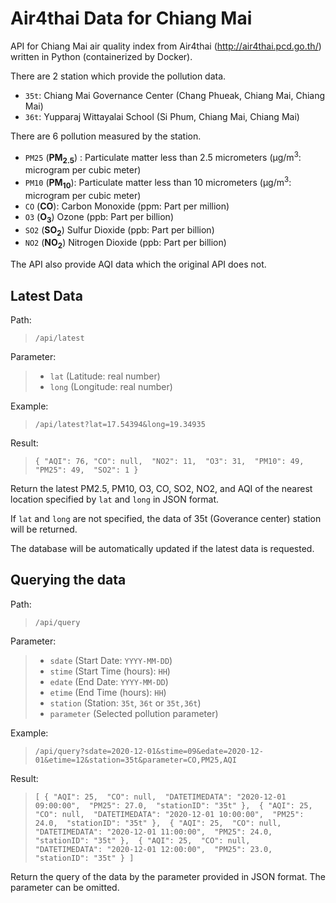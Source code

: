 # Air4thai Data for Chiang Mai

API for Chiang Mai air quality index from Air4thai (http://air4thai.pcd.go.th/) written in Python (containerized by 
Docker).

There are 2 station which provide the pollution data.
- `35t`: Chiang Mai Governance Center (Chang Phueak, Chiang Mai, Chiang Mai)
- `36t`: Yupparaj Wittayalai School (Si Phum, Chiang Mai, Chiang Mai)

There are 6 pollution measured by the station.
- `PM25` (**PM<sub>2.5</sub>**) : Particulate matter less than 2.5 micrometers (μg/m<sup>3</sup>: microgram per cubic meter)
- `PM10` (**PM<sub>10</sub>**): Particulate matter less than 10 micrometers (μg/m<sup>3</sup>: microgram per cubic meter)
- `CO` (**CO**): Carbon Monoxide (ppm: Part per million)
- `O3` (**O<sub>3</sub>**) Ozone (ppb: Part per billion)
- `SO2` (**SO<sub>2</sub>**) Sulfur Dioxide (ppb: Part per billion)
- `NO2` (**NO<sub>2</sub>**) Nitrogen Dioxide (ppb: Part per billion)

The API also provide AQI data which the original API does not.

## Latest Data

Path:
> `/api/latest`

Parameter: 
> - `lat` (Latitude: real number)
> - `long` (Longitude: real number)

Example: 
> `/api/latest?lat=17.54394&long=19.34935`

Result:

> `{
   "AQI": 76,
   "CO": null, 
   "NO2": 11, 
   "O3": 31, 
   "PM10": 49, 
   "PM25": 49, 
   "SO2": 1
 }`

Return the latest PM2.5, PM10, O3, CO, SO2, NO2, and AQI of the nearest location specified by `lat` and `long` in JSON
format.

If `lat` and `long` are not specified, the data of 35t (Goverance center) station will be returned.

The database will be automatically updated if the latest data is requested.

## Querying the data

Path:
> `/api/query`

Parameter: 
> - `sdate` (Start Date: `YYYY-MM-DD`)
> - `stime` (Start Time (hours): `HH`)
> - `edate` (End Date: `YYYY-MM-DD`)
> - `etime` (End Time (hours): `HH`)
> - `station` (Station: `35t`, `36t` or `35t,36t`)
> - `parameter` (Selected pollution parameter)

Example: 
> `/api/query?sdate=2020-12-01&stime=09&edate=2020-12-01&etime=12&station=35t&parameter=CO,PM25,AQI`

Result:
> `[
     {
       "AQI": 25, 
       "CO": null, 
       "DATETIMEDATA": "2020-12-01 09:00:00", 
       "PM25": 27.0, 
       "stationID": "35t"
     }, 
     {
       "AQI": 25, 
       "CO": null, 
       "DATETIMEDATA": "2020-12-01 10:00:00", 
       "PM25": 24.0, 
       "stationID": "35t"
     }, 
     {
       "AQI": 25, 
       "CO": null, 
       "DATETIMEDATA": "2020-12-01 11:00:00", 
       "PM25": 24.0, 
       "stationID": "35t"
     }, 
     {
       "AQI": 25, 
       "CO": null, 
       "DATETIMEDATA": "2020-12-01 12:00:00", 
       "PM25": 23.0, 
       "stationID": "35t"
     }
   ]`

Return the query of the data by the parameter provided in JSON format. The parameter can be omitted.

